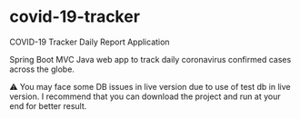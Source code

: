 # covid-19-tracker
COVID-19 Tracker Daily Report Application


Spring Boot MVC Java web app to track daily coronavirus confirmed cases across the globe.

:warning: You may face some DB issues in live version due to use of test db in live version.
I recommend that you can download the project and run at your end for better result.
